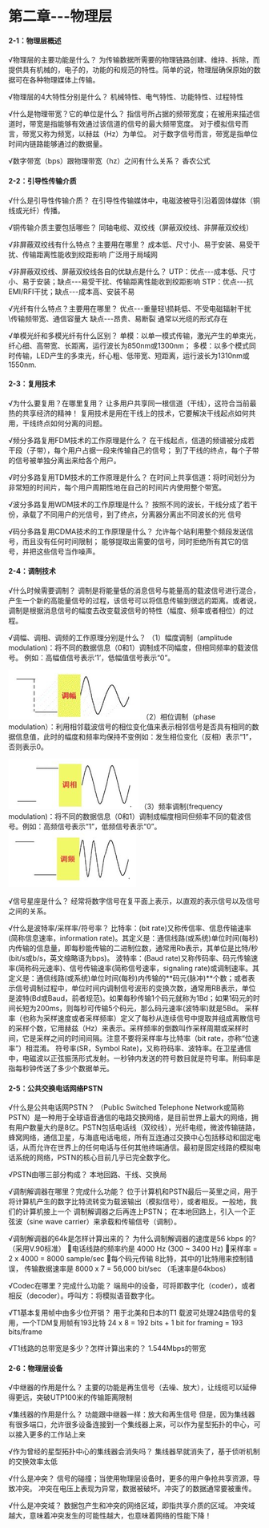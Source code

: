 #  第二章---物理层

#### 2-1：物理层概述

 √物理层的主要功能是什么？
为传输数据所需要的物理链路创建、维持、拆除，而提供具有机械的，电子的，功能的和规范的特性。简单的说，物理层确保原始的数据可在各种物理媒体上传输。

 √物理层的4大特性分别是什么？
机械特性、电气特性、功能特性、过程特性

 √什么是物理带宽？它的单位是什么？
指信号所占据的频带宽度；在被用来描述信道时，带宽是指能够有效通过该信道的信号的最大频带宽度。
对于模拟信号而言，带宽又称为频宽，以赫兹（Hz）为单位。
对于数字信号而言，带宽是指单位时间内链路能够通过的数据量。

 √数字带宽（bps）跟物理带宽（hz）之间有什么关系？
香农公式

#### 2-2：引导性传输介质

 √什么是引导性传输介质？
在引导性传输媒体中，电磁波被导引沿着固体媒体（铜线或光纤）传播。

 √铜传输介质主要包括哪些？
同轴电缆、双绞线（屏蔽双绞线、非屏蔽双绞线）

 √非屏蔽双绞线有什么特点？主要用在哪里？
成本低、尺寸小、易于安装、易受干扰、传输距离性能收到绞距影响
广泛用于局域网

 √非屏蔽双绞线、屏蔽双绞线各自的优缺点是什么？
UTP：优点---成本低、尺寸小、易于安装；缺点---易受干扰、传输距离性能收到绞距影响
STP：优点---抗EMI/RFI干扰；缺点---成本高、安装不易

 √光纤有什么特点？主要用在哪里？
优点---重量轻\损耗低、不受电磁辐射干扰\传输频带宽、通信容量大
缺点---昂贵、易断裂
通常以光缆的形式存在

 √单模光纤和多模光纤有什么区别？
单模：以单一模式传输，激光产生的单束光，纤心细、高带宽、长距离，运行波长为850nm或1300nm；
多模：以多个模式同时传输，LED产生的多束光，纤心粗、低带宽、短距离，运行波长为1310nm或1550nm.

#### 2-3：复用技术

 √为什么要复用？在哪里复用？
让多用户共享同一根信道（干线），这符合当前最热的共享经济的精神！
复用技术是用在干线上的技术，它要解决干线起点如何共用，干线终点如何分离的问题。

 √频分多路复用FDM技术的工作原理是什么？
在干线起点，信道的频谱被分成若干段（子带），每个用户占据一段来传输自己的信号；
到了干线的终点，每个子带的信号被单独分离出来给各个用户。

 √时分多路复用TDM技术的工作原理是什么？
在时间上共享信道：将时间划分为非常短的时间片，每个用户周期性地在自己的时间片内使用整个带宽。

 √波分多路复用WDM技术的工作原理是什么？
按照不同的波长，干线分成了若干份，承载了不同用户的光信号，到了终点，分离器分离出不同波长的光
信号

 √码分多路复用CDMA技术的工作原理是什么？
允许每个站利用整个频段发送信号，而且没有任何时间限制；
能够提取出需要的信号，同时拒绝所有其它的信号，并把这些信号当作噪声。

#### 2-4：调制技术

 √什么时候需要调制？
调制是将能量低的消息信号与能量高的载波信号进行混合，产生一个新的高能量信号的过程，该信号可以将信息传输到很远的距离。或者说，调制是根据消息信号的幅度去改变载波信号的特性（幅度、频率或者相位）的过程。

 √调幅、调相、调频的工作原理分别是什么？
（1）幅度调制（amplitude modulation)：将不同的数据信息（0和1）调制成不同幅度，但相同频率的载波信号。 例如：高幅值信号表示‘1’，低幅值信号表示“0”。 

![image-20211030164602550](02%E7%AC%AC%E4%BA%8C%E7%AB%A0%E6%80%9D%E8%80%83%E9%A2%98.assets/image-20211030164602550.png)
（2）相位调制（phase modulation）：利用相邻载波信号的相位变化值来表示相邻信号是否具有相同的数据信息值，此时的幅度和频率均保持不变例如：发生相位变化（反相）表示“1”，否则表示0。

![image-20211030164638461](02%E7%AC%AC%E4%BA%8C%E7%AB%A0%E6%80%9D%E8%80%83%E9%A2%98.assets/image-20211030164638461.png)
（3）频率调制(frequency modulation)：将不同的数据信息（0和1）调制成幅度相同但频率不同的载波信号。例如：高频信号表示“1”，低频信号表示“0”。
![image-20211030164717337](02%E7%AC%AC%E4%BA%8C%E7%AB%A0%E6%80%9D%E8%80%83%E9%A2%98.assets/image-20211030164717337.png)

 √信号星座是什么？
经常将数字信号在复平面上表示，以直观的表示信号以及信号之间的关系。

 √什么是波特率/采样率/符号率？
比特率：(bit rate)又称传信率、信息传输速率(简称信息速率，information rate)。其定义是：通信线路(或系统)单位时间(每秒)内传输的信息量，即每秒能传输的二进制位数，通常用Rb表示，其单位是比特/秒(bit/s或b/s，英文缩略语为bps)。
波特率：(Baud rate)又称传码率、码元传输速率(简称码元速率)、信号传输速率(简称信号速率，signaling rate)或调制速率。其定义是：通信线路(或系统)单位时间(每秒)内传输的**码元(脉冲)**个数；或者表示信号调制过程中，单位时间内调制信号波形的变换次数，通常用RB表示，单位是波特(Bd或Baud，前者规范)。如果每秒传输1个码元就称为1Bd；如果1码元的时间长短为200ms，则每秒可传输5个码元，那么码元速率(波特率)就是5Bd。
采样率（也称为采样速度或者采样频率）定义了每秒从连续信号中提取并组成离散信号的采样个数，它用赫兹（Hz）来表示。采样频率的倒数叫作采样周期或采样时间，它是采样之间的时间间隔。注意不要将采样率与比特率（bit rate，亦称“位速率”）相混淆。
符号率(SR，Symbol Rate)，又称符码率、波特率。在卫星通信中，电磁波以正弦振荡形式发射。一秒钟内发送的符号数目就是符号率。附码率是指每秒钟传送了多少个数据单元。

#### 2-5：公共交换电话网络PSTN

 √什么是公共电话网PSTN？
（Public Switched Telephone Network或简称PSTN）是一种用于全球语音通信的电路交换网络，是目前世界上最大的网络，拥有用户数量大约是8亿。PSTN包括电话线（双绞线），光纤电缆，微波传输链路，蜂窝网络，通信卫星，与海底电话电缆，所有互连通过交换中心包括移动和固定电话，从而允许在世界上的任何电话与任何其他终端通信。最初是固定线路的模拟电话系统的网络，PSTN的核心目前几乎已完全数字化。

 √PSTN由哪三部分构成？
本地回路、干线、交换局

 √调制解调器在哪里？完成什么功能？
位于计算机和PSTN最后一英里之间，用于将计算机产生的数字比特流转变为载波输出（模拟信号），或者相反。一般地，我们的计算机接上一个 调制解调器之后再连上PSTN；
在本地回路上，引入一个正弦波（sine wave carrier）来承载和传输信号（调制）。

 √调制解调器的64k是怎样计算出来的？
为什么调制解调器的速度是56 kbps 的?  （采用V.90标准）
电话线路的频率约是 4000 Hz (300 ~ 3400 Hz)
采样率 = 2 x 4000 =  8000 sample/sec
每个码元传输 8比特，其中的1比特用来控制错误，
传输数据速率是 8000 x 7 = 56,000 bit/sec （毛速率是64kbos）

 √Codec在哪里？完成什么功能？
端局中的设备，可将即数字化（coder），或者相反（decoder）。呼叫方：将模拟语音数字化。

 √T1基本复用帧中由多少位开销？
用于北美和日本的T1 载波可处理24路信号的复用，一个TDM复用帧有193比特
24 x 8 = 192 bits + 1 bit for framing = 193 bits/frame

 √T1线路的总带宽是多少？怎样计算出来的？
1.544Mbps的带宽

#### 2-6：物理层设备

 √中继器的作用是什么？
主要的功能是再生信号（去噪、放大），让线缆可以延伸得更远，突破UTP100米的传输距离限制

 √集线器的作用是什么？
功能跟中继器一样：放大和再生信号
但是，因为集线器有很多端口，允许很多设备连接到一个集线器上来，可以作为星型拓扑的中心，可以接入更多的工作站上来

 √作为曾经的星型拓扑中心的集线器会消失吗？
集线器早就消失了，基于侦听机制的交换效率太低

 √什么是冲突？
信号的碰撞；当使用物理层设备时，更多的用户争抢共享资源，导致冲突。
冲突在电压上表现为异常，数据被破坏。冲突了的数据通常要被重传。

 √什么是冲突域？
数据包产生和冲突的网络区域，即指共享介质的区域。
冲突域越大，意味着冲突发生的可能性越大，也意味着网络的性能下降！